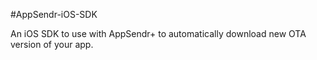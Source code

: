 #AppSendr-iOS-SDK

An iOS SDK to use with AppSendr+ to automatically download new OTA version of your app.